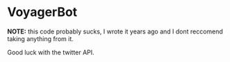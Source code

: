 # VoyagerBot

**NOTE:** this code probably sucks, I wrote it years ago and I dont reccomend taking anything from it. 

Good luck with the twitter API.

